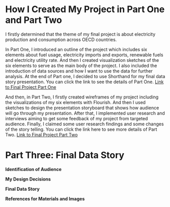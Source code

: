 # How I Created My Project in Part One and Part Two
I firstly determined that the theme of my final project is about electricity production and consumption across OECD countries.

In Part One, I introduced an outline of the project which includes six elements about fuel usage, electricity imports and exports, renewable fuels and electricity utility rate. And then I created visualization sketches of the six elements to serve as the main body of the project. I also included the introduction of data sources and how I want to use the data for further analysis. At the end of Part one, I decided to use Shorthand for my final data story presentation. You can click the link to see the details of Part One. [Link to Final Project Part One](/Final_Project_Mengqian.md)

And then, in Part Two, I firstly created wireframes of my project including the visualizations of my six elements with Flourish. And then I used sketches to design the presentation storyboard that shows how audience will go through my presentation. After that, I implemented user research and interviews aiming to get some feedback of my project from targeted audience. Finally, I claimed some user research findings and some changes of the story telling. You can click the link here to see more details of Part Two. [Link to Final Project Part Two](/part2.md)

# Part Three: Final Data Story


**Identification of Audience**


**My Design Decisions**


**Final Data Story**


**References for Materials and Images**

